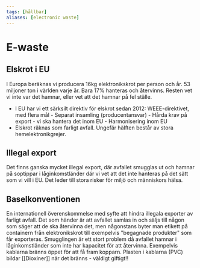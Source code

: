 ```yaml
---
tags: [hållbar]
aliases: [electronic waste]
---
```

# E-waste

## Elskrot i EU
I Europa beräknas vi producera 16kg elektronikskrot per person och år. 53 miljoner ton i världen varje år. Bara 17% hanteras och återvinns. Resten vet vi inte var det hamnar, eller vet att det hamnar på fel ställe. 

- I EU har vi ett särksilt direktiv för elskrot sedan 2012: WEEE-direktivet, med flera mål
		- Separat insamling (producentansvar)
		- Hårda krav på export - vi ska hantera det inom EU
		- Harmonisering inom EU
- Elskrot räknas som farligt avfall. Ungefär hälften består av stora hemelektronikgrejer.

## Illegal export
Det finns ganska mycket illegal export, där avfallet smugglas ut och hamnar på soptippar i låginkomstländer där vi vet att det inte hanteras på det sätt som vi vill i EU. Det leder till stora risker för miljö och människors hälsa.

## Baselkonventionen
En internationell överenskommelse med syfte att hindra illegala exporter av farligt avfall. Det som händer är att avfallet samlas in och säljs till någon som säger att de ska återvinna det, men någonstans byter man etikett på containern från elektronikskrot till exempelvis "begagnade produkter" som får exporteras. Smugglingen är ett stort problem då avfallet hamnar i låginkomstländer som inte har kapacitet för att återvinna. Exempelvis kablarna bränns öppet för att få fram kopparn. Plasten i kablarna (PVC) bildar [[Dioxiner]] när det bränns - väldigt giftigt!!